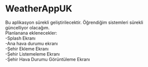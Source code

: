 # WeatherAppUK

Bu aplikasyon sürekli geliştirilecektir. Öğrendiğim sistemleri sürekli güncelliyor olacağım. </br>
Planlanana eklenecekler: </br>
-Splash Ekranı </br>
-Ana hava durumu ekranı </br>
-Şehir Ekleme Ekranı  </br>
-Şehir Listemeleme Ekranı  </br>
-Şehir Hava Durumu Görüntüleme Ekranı  </br>
